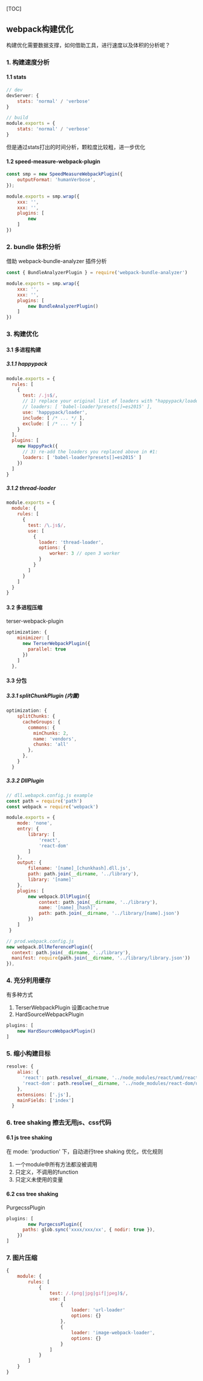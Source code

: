 [TOC]

## webpack构建优化

构建优化需要数据支撑，如何借助工具，进行速度以及体积的分析呢？

### 1. 构建速度分析

#### 1.1 stats

```js
// dev
devServer: {
	stats: 'normal' / 'verbose'
}

// build
module.exports = {
	stats: 'normal' / 'verbose'
}
```

但是通过stats打出的时间分析，颗粒度比较粗，进一步优化



#### 1.2 speed-measure-webpack-plugin

```js 
const smp = new SpeedMeasureWebpackPlugin({
    outputFormat: 'humanVerbose',
});

module.exports = smp.wrap({
	xxx: '',
	xxx: '',
	plugins: [
		new
	]
})

```



### 2. bundle 体积分析

借助 webpack-bundle-analyzer 插件分析

```js
const { BundleAnalyzerPlugin } = require('webpack-bundle-analyzer')

module.exports = smp.wrap({
	xxx: '',
	xxx: '',
	plugins: [
		new BundleAnalyzerPlugin()
	]
})
```



### 3. 构建优化

#### 3.1 多进程构建

##### 3.1.1 happypack

```js
module.exports = {
  rules: [
    {
      test: /.js$/,
      // 1) replace your original list of loaders with "happypack/loader":
      // loaders: [ 'babel-loader?presets[]=es2015' ],
      use: 'happypack/loader',
      include: [ /* ... */ ],
      exclude: [ /* ... */ ]
    }
  ],
  plugins: [
    new HappyPack({
      // 3) re-add the loaders you replaced above in #1:
      loaders: [ 'babel-loader?presets[]=es2015' ]
    })
  ]
}
```



##### 3.1.2 thread-loader

```js
module.exports = {
  module: {
    rules: [
      {
        test: /\.js$/,
        use: [
          {
          	loader: 'thread-loader',
          	options: {
          		worker: 3 // open 3 worker
          	}
          }
        ]
      }
    ]
  }
}
```



#### 3.2 多进程压缩

terser-webpack-plugin

```js
optimization: {
    minimizer: [
      new TerserWebpackPlugin({
        parallel: true
      })
    ]
  },
```



#### 3.3 分包

##### 3.3.1 splitChunkPlugin (内置)

```js
optimization: {
    splitChunks: {
      cacheGroups: {
        commons: {
          minChunks: 2,
          name: 'vendors',
          chunks: 'all'
        },
      },
    }
  }
```



##### 3.3.2 DllPlugin

```js
// dll.webapck.config.js example
const path = require('path')
const webpack = require('webpack')

module.exports = {
    mode: 'none',
    entry: {
        library: [
            'react',
            'react-dom'
        ]
    },
    output: {
        filename: '[name]_[chunkhash].dll.js',
        path: path.join(__dirname, '../library'),
        library: '[name]'
    },
    plugins: [
        new webpack.DllPlugin({
            context: path.join(__dirname, '../library'),
            name: '[name]_[hash]',
            path: path.join(__dirname, '../library/[name].json')
        })
    ]
 }

// prod.webpack.config.js
new webpack.DllReferencePlugin({
  context: path.join(__dirname, '../library'),
  manifest: require(path.join(__dirname, '../library/library.json'))
}),
```



### 4. 充分利用缓存

有多种方式

1. TerserWebpackPlugin 设置cache:true
2. HardSourceWebpackPlugin

```js
plugins: [
	new HardSourceWebpackPlugin()
]
```



### 5. 缩小构建目标

```js
resolve: {
    alias: {
      'react': path.resolve(__dirname, '../node_modules/react/umd/react.production.min.js'),
      'react-dom': path.resolve(__dirname, '../node_modules/react-dom/umd/react-	dom.production.min.js'),
    },
    extensions: ['.js'],
    mainFields: ['index']
  }
```



### 6. tree shaking 擦去无用js、css代码

#### 6.1 js tree shaking

在 mode: 'production' 下，自动进行tree shaking 优化，优化规则

1. 一个module中所有方法都没被调用
2. 只定义，不调用的function
3. 只定义未使用的变量

#### 6.2 css tree shaking

PurgecssPlugin

```js
plugins: [
		new PurgecssPlugin({
      paths: glob.sync('xxxx/xxx/xx', { nodir: true }),
    })
]
```



### 7. 图片压缩

```js
{
	module: {
		rules: [
			{
				test: /.(png|jpg|gif|jpeg)$/,
				use: [
					{
						loader: 'url-loader'
						options: {}
					},
					{
						loader: 'image-webpack-loader',
						options: {}
					}
				]
			}
		]
	}
}
```









